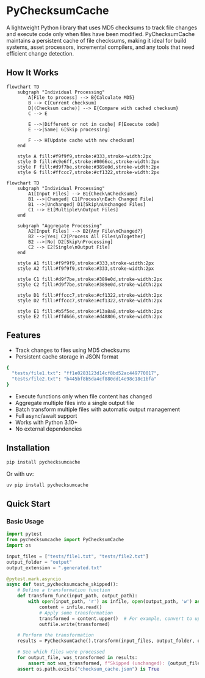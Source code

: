 # PyChecksumCache

A lightweight Python library that uses MD5 checksums to track file changes and execute code only when files have been modified. PyChecksumCache maintains a persistent cache of file checksums, making it ideal for build systems, asset processors, incremental compilers, and any tools that need efficient change detection.

## How It Works

```mermaid
flowchart TD
    subgraph "Individual Processing"
        A[File to process] --> B{Calculate MD5}
        B --> C[Current checksum]
        D[(Checksum cache)] --> E{Compare with cached checksum}
        C --> E
        
        E -->|Different or not in cache| F[Execute code]
        E -->|Same| G[Skip processing]
        
        F --> H[Update cache with new checksum]
    end
    
    style A fill:#f9f9f9,stroke:#333,stroke-width:2px
    style D fill:#c9e6ff,stroke:#0066cc,stroke-width:2px
    style F fill:#d9f7be,stroke:#389e0d,stroke-width:2px
    style G fill:#ffccc7,stroke:#cf1322,stroke-width:2px
```

```mermaid
flowchart TD
    subgraph "Individual Processing"
        A1[Input Files] --> B1{Check\nChecksums}
        B1 -->|Changed| C1[Process\nEach Changed File]
        B1 -->|Unchanged| D1[Skip\nUnchanged Files]
        C1 --> E1[Multiple\nOutput Files]
    end
    
    subgraph "Aggregate Processing"
        A2[Input Files] --> B2{Any File\nChanged?}
        B2 -->|Yes| C2[Process All Files\nTogether]
        B2 -->|No| D2[Skip\nProcessing]
        C2 --> E2[Single\nOutput File]
    end
    
    style A1 fill:#f9f9f9,stroke:#333,stroke-width:2px
    style A2 fill:#f9f9f9,stroke:#333,stroke-width:2px
    
    style C1 fill:#d9f7be,stroke:#389e0d,stroke-width:2px
    style C2 fill:#d9f7be,stroke:#389e0d,stroke-width:2px
    
    style D1 fill:#ffccc7,stroke:#cf1322,stroke-width:2px
    style D2 fill:#ffccc7,stroke:#cf1322,stroke-width:2px
    
    style E1 fill:#b5f5ec,stroke:#13a8a8,stroke-width:2px
    style E2 fill:#ffd666,stroke:#d48806,stroke-width:2px
```
## Features

- Track changes to files using MD5 checksums
- Persistent cache storage in JSON format
```bash
{
  "tests/file1.txt": "ff1e0283123d14cf8bd52ac449770017",
  "tests/file2.txt": "b445bf8b5da4cf880dd14e98c18c1bfa"
}
```
- Execute functions only when file content has changed
- Aggregate multiple files into a single output file
- Batch transform multiple files with automatic output management
- Full async/await support
- Works with Python 3.10+
- No external dependencies

## Installation

```bash
pip install pychecksumcache
```

Or with uv:

```bash
uv pip install pychecksumcache
```

## Quick Start

### Basic Usage

```python
import pytest
from pychecksumcache import PyChecksumCache
import os

input_files = ["tests/file1.txt", "tests/file2.txt"]
output_folder = "output"
output_extension = ".generated.txt"

@pytest.mark.asyncio
async def test_pychecksumcache_skipped():
    # Define a transformation function
    def transform_func(input_path, output_path):
        with open(input_path, 'r') as infile, open(output_path, 'w') as outfile:
            content = infile.read()
            # Apply some transformation
            transformed = content.upper()  # For example, convert to uppercase
            outfile.write(transformed)

    # Perform the transformation
    results = PyChecksumCache().transform(input_files, output_folder, output_extension, transform_func)

    # See which files were processed
    for output_file, was_transformed in results:
        assert not was_transformed, f"Skipped (unchanged): {output_file}"
    assert os.path.exists("checksum_cache.json") is True
```